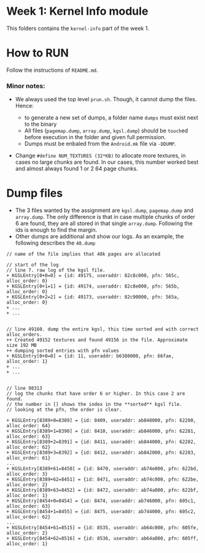 # Week 1: Kernel Info module 

This folders contains the `kernel-info` part of the week 1.

# How to RUN

Follow the instructions of `README.md`.

### Minor notes:

- We always used the top level `prun.sh`. Though, it cannot dump the files. Hence: 
	- to generate a new set of dumps, a folder name `dumps` must exist next to the binary
	- All files (`pagemap.dump`, `array.dump`, `kgsl.dump`) should be `touch`ed before execution in the folder and given full permission.
	- Dumps must be enbaled from the `Android.mk` file via `-DDUMP`.

- Change `#define NUM_TEXTURES (32*KB)` to allocate more textures, in cases no large chunks are found. In our cases, this number worked best and almost always found 1 or 2 64 page chunks. 

# Dump files 

- The 3 files wanted by the assignment are `kgsl.dump`, `pagemap.dump` and `array.dump`. The only difference is that in case multiple chunks of order 6 are found, they are all stored in that single `array.dump`. Following the ids is enough to find the margin.
- Other dumps are additional and show our logs. As an example, the following describes the `48.dump`

```
// name of the file implies that 48k pages are allocated 

// start of the log 
// line 7. raw log of the kgsl file.
+ KGSLEntry[0+0=0] = {id: 49175, useraddr: 82c8c000, pfn: 565c, alloc_order: 0}
+ KGSLEntry[0+1=1] = {id: 49174, useraddr: 82c8e000, pfn: 565b, alloc_order: 0}
+ KGSLEntry[0+2=2] = {id: 49173, useraddr: 82c90000, pfn: 565a, alloc_order: 0}
+ ... 
+ ... 


// line 49160. dump the entire kgsl, this time sorted and with correct alloc_orders.
++ Created 49152 textures and found 49156 in the file. Approximate size 192 MB
++ dumping sorted entries with pfn values
+ KGSLEntry[0+0=0] = {id: 11, useraddr: b6380000, pfn: 66fae, alloc_order: 1}
+ ...
+ ...


// line 98313
// log the chunks that have order 6 or higher. In this case 2 are found.
// the number in [] shows the index in the **sorted** kgsl file.
// looking at the pfn, the order is clear. 

+ KGSLEntry[8389+0=8389] = {id: 8409, useraddr: ab848000, pfn: 62280, alloc_order: 64}
+ KGSLEntry[8389+1=8390] = {id: 8410, useraddr: ab846000, pfn: 62281, alloc_order: 63}
+ KGSLEntry[8389+2=8391] = {id: 8411, useraddr: ab844000, pfn: 62282, alloc_order: 62}
+ KGSLEntry[8389+3=8392] = {id: 8412, useraddr: ab842000, pfn: 62283, alloc_order: 61}
...
+ KGSLEntry[8389+61=8450] = {id: 8470, useraddr: ab74e000, pfn: 622bd, alloc_order: 3}
+ KGSLEntry[8389+62=8451] = {id: 8471, useraddr: ab74c000, pfn: 622be, alloc_order: 2}
+ KGSLEntry[8389+63=8452] = {id: 8472, useraddr: ab74a000, pfn: 622bf, alloc_order: 1}
+ KGSLEntry[8454+0=8454] = {id: 8474, useraddr: ab746000, pfn: 605c1, alloc_order: 63}
+ KGSLEntry[8454+1=8455] = {id: 8475, useraddr: ab744000, pfn: 605c2, alloc_order: 62}
...
+ KGSLEntry[8454+61=8515] = {id: 8535, useraddr: ab64c000, pfn: 605fe, alloc_order: 2}
+ KGSLEntry[8454+62=8516] = {id: 8536, useraddr: ab64a000, pfn: 605ff, alloc_order: 1}

```

